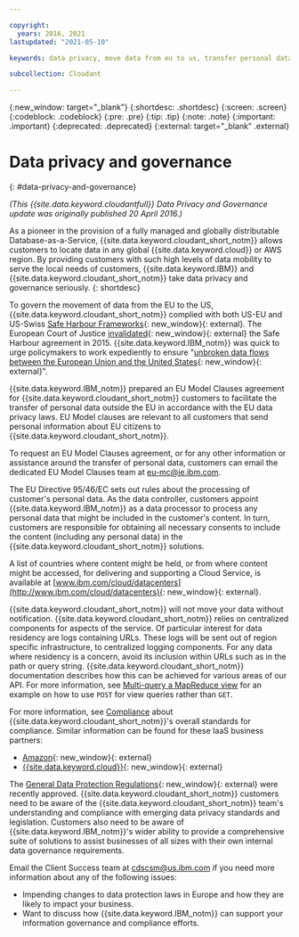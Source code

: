 ```yaml
---

copyright:
  years: 2016, 2021
lastupdated: "2021-05-10"

keywords: data privacy, move data from eu to us, transfer personal data outside eu

subcollection: Cloudant

---
```


{:new_window: target="_blank"}
{:shortdesc: .shortdesc}
{:screen: .screen}
{:codeblock: .codeblock}
{:pre: .pre}
{:tip: .tip}
{:note: .note}
{:important: .important}
{:deprecated: .deprecated}
{:external: target="_blank" .external}

<!-- Acrolinx: 2021-04-13 -->

# Data privacy and governance
{: #data-privacy-and-governance}

*(This {{site.data.keyword.cloudantfull}} Data Privacy and Governance update was originally published 20 April 2016.)*

As a pioneer in the provision of a fully managed and globally distributable Database-as-a-Service,
{{site.data.keyword.cloudant_short_notm}} allows customers to locate data in any
global {{site.data.keyword.cloud}} or AWS region.
By providing customers with such high levels of data mobility to serve the local needs of customers,
{{site.data.keyword.IBM}}
and {{site.data.keyword.cloudant_short_notm}} take data privacy and governance seriously.
{: shortdesc}

To govern the movement of data from the EU to the US,
{{site.data.keyword.cloudant_short_notm}} complied with both US-EU and US-Swiss
[Safe Harbour Frameworks](https://www.export.gov/safeharbor_eu){: new_window}{: external}.
The European Court of Justice
[invalidated](http://curia.europa.eu/juris/document/document.jsf?text=&docid=169195&pageIndex=0&doclang=en&mode=req&dir=&occ=first&part=1&cid=113326){: new_window}{: external}
the Safe Harbour agreement in 2015. 
{{site.data.keyword.IBM_notm}} was quick to urge policymakers to work expediently
to ensure "[unbroken data flows between the European Union and the United States](https://ec.europa.eu/commission/presscorner/detail/en/IP_16_216){: new_window}{: external}".

{{site.data.keyword.IBM_notm}} prepared an EU Model Clauses agreement for {{site.data.keyword.cloudant_short_notm}} customers
to facilitate the transfer of personal data outside the EU
in accordance with the EU data privacy laws.
EU Model clauses are relevant to all customers
that send personal information about EU citizens to {{site.data.keyword.cloudant_short_notm}}.

To request an EU Model Clauses agreement,
or for any other information or assistance around the transfer of personal data,
customers can email the dedicated EU Model Clauses team at eu-mc@ie.ibm.com.

The EU Directive 95/46/EC sets out rules about the processing of customer's personal data.
As the data controller,
customers appoint {{site.data.keyword.IBM_notm}} as a data processor to process any personal data that might be included in the customer's content.
In turn,
customers are responsible for obtaining all necessary consents
to include the content (including any personal data) in the {{site.data.keyword.cloudant_short_notm}} solutions.

A list of countries where content might be held,
or from where content might be accessed,
for delivering and supporting a Cloud Service,
is available at [www.ibm.com/cloud/datacenters](http://www.ibm.com/cloud/datacenters){: new_window}{: external}.

{{site.data.keyword.cloudant_short_notm}} will not move your data without notification. {{site.data.keyword.cloudant_short_notm}} relies on centralized components for aspects of the service. Of particular interest for data residency are logs containing URLs. These logs will be sent out of region specific infrastructure, 
to centralized logging components. For any data where residency is a concern, avoid its inclusion within URLs such as in the path or query string. {{site.data.keyword.cloudant_short_notm}} documentation describes how this can be achieved for various areas of our API. For more information,  see [Multi-query a MapReduce view](https://cloud.ibm.com/apidocs/cloudant#postviewqueries) for an example on how to use `POST` for view queries rather than `GET`.

For more information, see [Compliance](/docs/Cloudant?topic=Cloudant-compliance#compliance) about {{site.data.keyword.cloudant_short_notm}}'s overall standards for compliance.
Similar information can be found for these IaaS business partners:

- [Amazon](https://aws.amazon.com/compliance/){: new_window}{: external}
- [{{site.data.keyword.cloud}}](https://www.ibm.com/cloud/compliance){: new_window}{: external}

The [General Data Protection Regulations](https://www.gov.uk/government/publications/guide-to-the-general-data-protection-regulation){: new_window}{: external} were recently approved. {{site.data.keyword.cloudant_short_notm}} customers need to be aware of the {{site.data.keyword.cloudant_short_notm}} team's understanding and
compliance with emerging data privacy standards and legislation. 
Customers also need to be aware of {{site.data.keyword.IBM_notm}}'s wider ability to provide a comprehensive suite of solutions
to assist businesses of all sizes with their own internal data governance requirements.

Email the Client Success team at cdscsm@us.ibm.com if you need more information about any of the following issues:

- Impending changes to data protection laws in Europe and how they are likely to impact your business.
- Want to discuss how {{site.data.keyword.IBM_notm}} can support your information governance and compliance efforts.